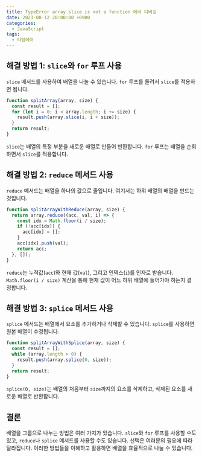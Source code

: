 ```yaml
---
title: TypeError array.slice is not a function 에러 디버깅
date: 2023-08-12 20:00:00 +0900
categories:
  - JavaScript
tags:
  - 타입에러
---
```

## 해결 방법 1: `slice`와 `for` 루프 사용

`slice` 메서드를 사용하여 배열을 나눌 수 있습니다. `for` 루프를 돌려서 `slice`를 적용하면 됩니다.

```javascript
function splitArray(array, size) {
  const result = [];
  for (let i = 0; i < array.length; i += size) {
    result.push(array.slice(i, i + size));
  }
  return result;
}
```

`slice`는 배열의 특정 부분을 새로운 배열로 만들어 반환합니다. `for` 루프는 배열을 순회하면서 `slice`를 적용합니다.

## 해결 방법 2: `reduce` 메서드 사용

`reduce` 메서드는 배열을 하나의 값으로 줄입니다. 여기서는 하위 배열의 배열을 만드는 것입니다.

```javascript
function splitArrayWithReduce(array, size) {
  return array.reduce((acc, val, i) => {
    const idx = Math.floor(i / size);
    if (!acc[idx]) {
      acc[idx] = [];
    }
    acc[idx].push(val);
    return acc;
  }, []);
}
```

`reduce`는 누적값(`acc`)와 현재 값(`val`), 그리고 인덱스(`i`)를 인자로 받습니다. `Math.floor(i / size)` 계산을 통해 현재 값이 어느 하위 배열에 들어가야 하는지 결정합니다.

## 해결 방법 3: `splice` 메서드 사용

`splice` 메서드는 배열에서 요소를 추가하거나 삭제할 수 있습니다. `splice`를 사용하면 원본 배열이 수정됩니다.

```javascript
function splitArrayWithSplice(array, size) {
  const result = [];
  while (array.length > 0) {
    result.push(array.splice(0, size));
  }
  return result;
}
```

`splice(0, size)`는 배열의 처음부터 `size`까지의 요소를 삭제하고, 삭제된 요소를 새로운 배열로 반환합니다.

## 결론

배열을 그룹으로 나누는 방법은 여러 가지가 있습니다. `slice`와 `for` 루프를 사용할 수도 있고, `reduce`나 `splice` 메서드를 사용할 수도 있습니다. 선택은 여러분의 필요에 따라 달라집니다. 이러한 방법들을 이해하고 활용하면 배열을 효율적으로 나눌 수 있습니다.